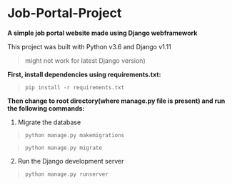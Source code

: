 # Job-Portal-Project

**A simple job portal website made using Django webframework**

This project was built with Python v3.6 and Django v1.11
>might not work for latest Django version)

**First, install dependencies using requirements.txt:**
> `pip install -r requirements.txt`

**Then change to root directory(where manage.py file is present) and run the following commands:**

1. Migrate the database
> `python manage.py makemigrations`

> `python manage.py migrate`

2. Run the Django development server
> `python manage.py runserver`

